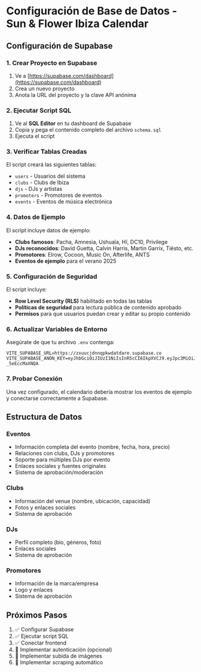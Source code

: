 # Configuración de Base de Datos - Sun & Flower Ibiza Calendar

## Configuración de Supabase

### 1. Crear Proyecto en Supabase

1. Ve a [https://supabase.com/dashboard](https://supabase.com/dashboard)
2. Crea un nuevo proyecto
3. Anota la URL del proyecto y la clave API anónima

### 2. Ejecutar Script SQL

1. Ve al **SQL Editor** en tu dashboard de Supabase
2. Copia y pega el contenido completo del archivo `schema.sql`
3. Ejecuta el script

### 3. Verificar Tablas Creadas

El script creará las siguientes tablas:
- `users` - Usuarios del sistema
- `clubs` - Clubs de Ibiza
- `djs` - DJs y artistas
- `promoters` - Promotores de eventos
- `events` - Eventos de música electrónica

### 4. Datos de Ejemplo

El script incluye datos de ejemplo:
- **Clubs famosos**: Pacha, Amnesia, Ushuaïa, Hï, DC10, Privilege
- **DJs reconocidos**: David Guetta, Calvin Harris, Martin Garrix, Tiësto, etc.
- **Promotores**: Elrow, Cocoon, Music On, Afterlife, ANTS
- **Eventos de ejemplo** para el verano 2025

### 5. Configuración de Seguridad

El script incluye:
- **Row Level Security (RLS)** habilitado en todas las tablas
- **Políticas de seguridad** para lectura pública de contenido aprobado
- **Permisos** para que usuarios puedan crear y editar su propio contenido

### 6. Actualizar Variables de Entorno

Asegúrate de que tu archivo `.env` contenga:

```env
VITE_SUPABASE_URL=https://zxuucjdnnqpkwdatdare.supabase.co
VITE_SUPABASE_ANON_KEY=eyJhbGciOiJIUzI1NiIsInR5cCI6IkpXVCJ9.eyJpc3MiOiJzdXBhYmFzZSIsInJlZiI6Inp4dXVjamRubnFwa3dkYXRkYXJlIiwicm9sZSI6ImFub24iLCJpYXQiOjE3NDc2MTE1MjQsImV4cCI6MjA2MzE4NzUyNH0.P9uWY2UbsLCiOx7PuuELq2cKP2dy2_-_5eEccMaXNQA
```

### 7. Probar Conexión

Una vez configurado, el calendario debería mostrar los eventos de ejemplo y conectarse correctamente a Supabase.

## Estructura de Datos

### Eventos
- Información completa del evento (nombre, fecha, hora, precio)
- Relaciones con clubs, DJs y promotores
- Soporte para múltiples DJs por evento
- Enlaces sociales y fuentes originales
- Sistema de aprobación/moderación

### Clubs
- Información del venue (nombre, ubicación, capacidad)
- Fotos y enlaces sociales
- Sistema de aprobación

### DJs
- Perfil completo (bio, géneros, foto)
- Enlaces sociales
- Sistema de aprobación

### Promotores
- Información de la marca/empresa
- Logo y enlaces
- Sistema de aprobación

## Próximos Pasos

1. ✅ Configurar Supabase
2. ✅ Ejecutar script SQL
3. ✅ Conectar frontend
4. 🔄 Implementar autenticación (opcional)
5. 🔄 Implementar subida de imágenes
6. 🔄 Implementar scraping automático 